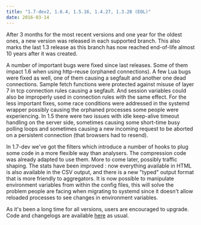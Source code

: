 ```yaml
---
title: "1.7-dev2, 1.6.4, 1.5.16, 1.4.27, 1.3.28 (EOL)"
date: 2016-03-14
---
```


After 3 months for the most recent versions and one year for the oldest ones, a new version was released in each supported branch. This also marks the last 1.3 release as this branch has now reached end-of-life almost 10 years after it was created.

A number of important bugs were fixed since last releases. Some of them impact 1.6 when using http-reuse (orphaned connections). A few Lua bugs were fixed as well, one of them causing a segfault and another one dead connections. Sample fetch functions were protected against misuse of layer 7 in tcp connection rules causing a segfault. And session variables could also be improperly used in connection rules with the same effect. For the less important fixes, some race conditions were addressed in the systemd wrapper possibly causing the orphaned processes some people were experiencing. In 1.5 there were two issues with idle keep-alive timeout handling on the server side, sometimes causing some short-time busy polling loops and sometimes causing a new incoming request to be aborted on a persistent connection (that browsers had to resend).

In 1.7-dev we've got the filters which introduce a number of hooks to plug some code in a more flexible way than analysers. The compression code was already adapted to use them. More to come later, possibly traffic shaping. The stats have been improved : now everything available in HTML is also available in the CSV output, and there is a new "typed" output format that is more friendly to aggregators. It is now possible to manipulate environment variables from within the config files, this will solve the problem people are facing when migrating to systemd since it doesn't allow reloaded processes to see changes in environment variables.

As it's been a long time for all versions, users are encouraged to upgrade. Code and changelogs are available [here](/download/) as usual.
